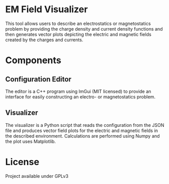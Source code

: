 # EM Field Visualizer

This tool allows users to describe an electrostatics or magnetostatics problem by providing the charge density and current density functions and then generates vector plots depicting the electric and magnetic fields created by the charges and currents.

# Components

## Configuration Editor

The editor is a C++ program using ImGui (MIT licensed) to provide an interface for easily constructing an electro- or magnetostatics problem.

## Visualizer

The visualizer is a Python script that reads the configuration from the JSON file and produces vector field plots for the electric and magnetic fields in the described environment. Calculations are performed using Numpy and the plot uses Matplotlib.

# License

Project available under GPLv3
